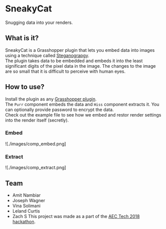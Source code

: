 ﻿# SneakyCat
Snugging data into your renders.

## What is it?
SneakyCat is a Grasshopper plugin that lets you embed data into images using a technique called [Steganograpgy](https://en.wikipedia.org/wiki/Steganography).  
The plugin takes data to be embedded and embeds it into the least significant digits of the pixel data in the image. The changes to the image are so small that it is difficult to perceive with human eyes.  

## How to use?
Install the plugin as any [Grasshopper plugin](http://coder.the-bac.edu/?p=97).  
The `Purr` component embeds the data and `Hiss` component extracts it. You can optionally provide password to encrypt the data.  
Check out the example file to see how we embed and restor render settings into the render itself (secretly).  

### Embed
![./images/comp_embed.png]

### Extract
![./images/comp_extract.png]

## Team
- Amit Nambiar
- Joseph Wagner
- Vina Solimani
- Leland Curtis
- Zach S
This project was made as a part of the [AEC Tech 2018 hackathon](http://core.thorntontomasetti.com/aec-tech-2018/aec-tech-2018-hackathon/).  
